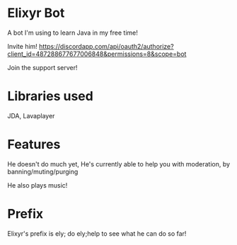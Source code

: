 # Elixyr Bot
A bot I'm using to learn Java in my free time!

Invite him! https://discordapp.com/api/oauth2/authorize?client_id=487288677677006848&permissions=8&scope=bot

Join the support server!

# Libraries used
JDA, Lavaplayer

# Features
He doesn't do much yet, He's currently able to help you with moderation, by banning/muting/purging

He also plays music!

# Prefix
Elixyr's prefix is ely;
do ely;help to see what he can do so far!
